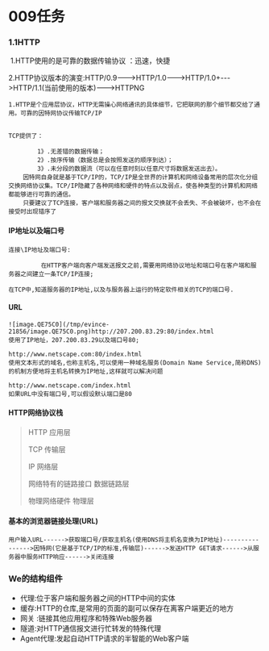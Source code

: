 # 009任务

### 1.1HTTP

​	1.HTTP使用的是可靠的数据传输协议  ：迅速，快捷

​	2.HTTP协议版本的演变:HTTP/0.9--->HTTP/1.0--->HTTP/1.0+--->HTTP/1.1(当前使用的版本)--->HTTPNG

```
1.HTTP是个应用层协议，HTTP无需操心网络通讯的具体细节，它把联网的那个细节都交给了通用。可靠的因特网协议传输TCP/IP


TCP提供了：

		1》.无差错的数据传输；
		2》.按序传输（数据总是会按照发送的顺序到达）；
		3》.未分段的数据流（可以在任意时刻以任意尺寸将数据发送出去）。
	因特网自身就是基于TCP/IP的，TCP/IP是全世界的计算机和网络设备常用的层次化分组交换网络协议集。TCP/IP隐藏了各种网络和硬件的特点以及弱点，使各种类型的计算机和网络都能够进行可靠的通信。
	只要建议了TCP连接，客户端和服务器之间的报文交换就不会丢失、不会被破坏，也不会在接受时出现错序了

```

#### IP地址以及端口号

```
连接\IP地址及端口号:

         在HTTP客户端向客户端发送报文之前,需要用网络协议地址和端口号在客户端和服务器之间建立一条TCP/IP连接;

在TCP中,知道服务器的IP地址,以及与服务器上运行的特定软件相关的TCP的端口号.
```

#### URL

```
![image.QE75C0](/tmp/evince-21856/image.QE75C0.png)http://207.200.83.29:80/index.html        
使用了IP地址，207.200.83.29以及端口号80;

http://www.netscape.com:80/index.html  
使用文本形式的域名,也称主机名,可以使用一种域名服务(Domain Name Service,简称DNS)的机制方便地将主机名转换为IP地址,这样就可以解决问题

http://www.netscape.com/index.html
如果URL中没有端口号,可以假设默认端口是80
```

#### HTTP网络协议栈

> HTTP   								应用层
>
> TCP    								  传输层
>
> IP        								  网络层
>
> 网络特有的链路接口      数据链路层
>
> 物理网络硬件                    物理层



#### 基本的浏览器链接处理(URL)

```
用户输入URL------>获取端口号/获取主机名(使用DNS将主机名变换为IP地址)---------------->因特网(它是基于TCP/IP的标准,传输层)------>发送HTTP GET请求------>从服务器中服务HTTP响应------>关闭连接
```

### We的结构组件

* 代理:位于客户端和服务器之间的HTTP中间的实体
* 缓存:HTTP的仓库,是常用的页面的副可以保存在离客户端更近的地方
* 网关  :链接其他应用程序和特殊Web服务器
* 隧道:对HTTP通信报文进行忙转发的特殊代理
* Agent代理:发起自动HTTP请求的半智能的Web客户端